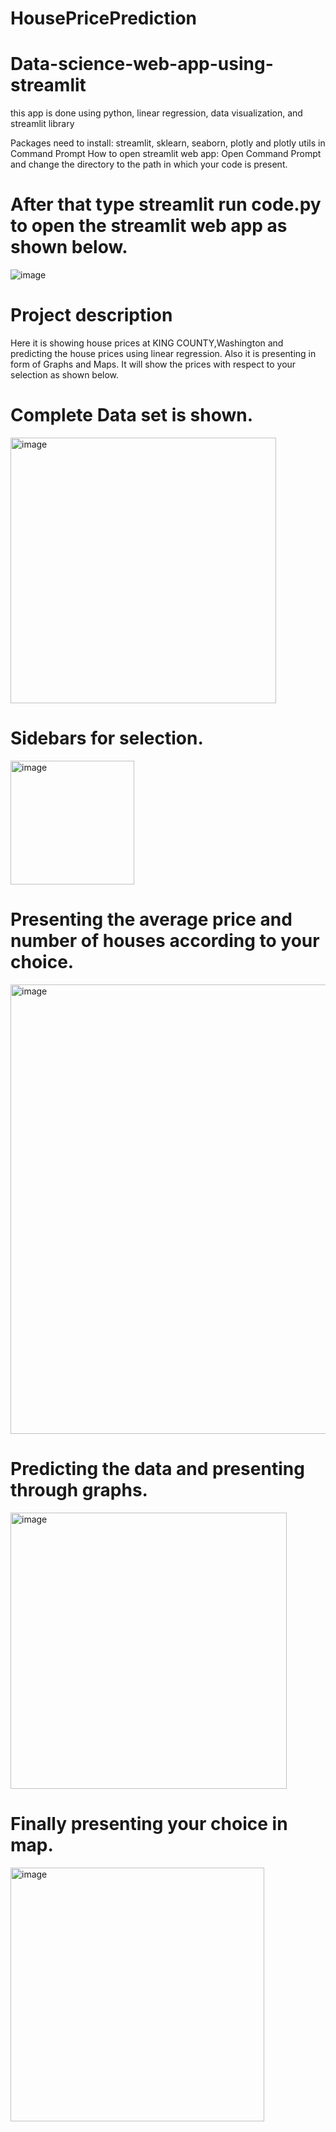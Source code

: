 # HousePricePrediction
# Data-science-web-app-using-streamlit
this app is done using python, linear regression, data visualization, and streamlit library

Packages need to install:
streamlit, sklearn, seaborn, plotly and plotly utils in Command Prompt
How to open streamlit web app:
Open Command Prompt and change the directory to the path in which your code is present.
# After that type streamlit run code.py to open the streamlit web app as shown below.
![image](https://github.com/GaneshRacha/HousePricePrediction/assets/60355360/3eb61aa4-740c-4926-a305-874af4f795bf)

# Project description
Here it is showing house prices at KING COUNTY,Washington and predicting the house prices using linear regression. Also it is presenting in form of Graphs and Maps. It will show the prices with respect to your selection as shown below.

# Complete Data set is shown.
<img width="425" alt="image" src="https://github.com/GaneshRacha/HousePricePrediction/assets/60355360/19347ed2-7f41-427b-9add-9d1091e84abd">

# Sidebars for selection.
<img width="198" alt="image" src="https://github.com/GaneshRacha/HousePricePrediction/assets/60355360/b2cec2b2-4695-4d44-ace0-8e0be30083cd">

# Presenting the average price and number of houses according to your choice.
<img width="719" alt="image" src="https://github.com/GaneshRacha/HousePricePrediction/assets/60355360/9938026f-da93-4aa4-8584-f278be997d75">

# Predicting the data and presenting through graphs.
<img width="442" alt="image" src="https://github.com/GaneshRacha/HousePricePrediction/assets/60355360/01d6fe3e-4d5d-4643-95f2-60a22c07634f">

# Finally presenting your choice in map.
<img width="406" alt="image" src="https://github.com/GaneshRacha/HousePricePrediction/assets/60355360/3fd810a1-797d-4f98-8df3-ddb1b0be16a4">





